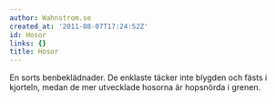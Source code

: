 ```yaml
---
author: Wahnstrom.se
created_at: '2011-08-07T17:24:52Z'
id: Hosor
links: {}
title: Hosor
---
```


En sorts benbeklädnader. De enklaste täcker inte blygden och fästs i kjorteln, medan de mer
utvecklade hosorna är hopsnörda i grenen.